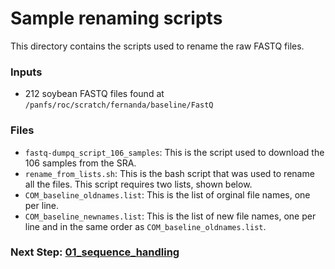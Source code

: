 # Sample renaming scripts
This directory contains the scripts used to rename the raw FASTQ files. 

### Inputs
- 212 soybean FASTQ files found at `/panfs/roc/scratch/fernanda/baseline/FastQ`

### Files
- `fastq-dumpq_script_106_samples`: This is the script used to download the 106 samples from the SRA.
- `rename_from_lists.sh`: This is the bash script that was used to rename all the files. This script requires two lists, shown below.
- `COM_baseline_oldnames.list`: This is the list of orginal file names, one per line.
- `COM_baseline_newnames.list`: This is the list of new file names, one per line and in the same order as `COM_baseline_oldnames.list`.

### Next Step: [01_sequence_handling](https://github.com/MorrellLAB/Context_Variants_Soy/tree/master/01_sequence_handling)